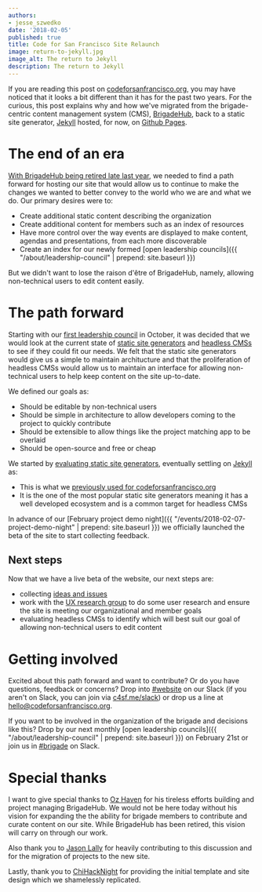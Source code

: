 ```yaml
---
authors:
- jesse_szwedko
date: '2018-02-05'
published: true
title: Code for San Francisco Site Relaunch
image: return-to-jekyll.jpg
image_alt: The return to Jekyll
description: The return to Jekyll
---
```


If you are reading this post on [codeforsanfrancisco.org](codeforsanfrancisco.org), you may have noticed that it looks
a bit different than it has for the past two years. For the curious, this post explains why and how we've migrated from
the brigade-centric content management system (CMS), [BrigadeHub](https://brigadehub.github.io/), back to a static site
generator, [Jekyll](https://jekyllrb.com/) hosted, for now, on [Github Pages](https://pages.github.com/).

# The end of an era

[With BrigadeHub being retired late last year](https://brigadehub.github.io/), we needed to find a path forward for
hosting our site that would allow us to continue to make the changes we wanted to better convey to the world who we are
and what we do. Our primary desires were to:

* Create additional static content describing the organization
* Create additional content for members such as an index of resources
* Have more control over the way events are displayed to make content, agendas and presentations, from each more
  discoverable
* Create an index for our newly formed [open leadership councils]({{ "/about/leadership-council" | prepend: site.baseurl }})

But we didn't want to lose the raison d'être of BrigadeHub, namely, allowing non-technical users to edit content easily.

# The path forward

Starting with our [first leadership
council](https://docs.google.com/document/d/1dxn8MyPvPwPOgGe_wp_OI-3pJUu5kAvPiMclJszIZxo/edit#heading=h.4pnt8xk97gf3) in
October, it was decided that we would look at the current state of [static site generators](https://www.staticgen.com/)
and [headless CMSs](https://headlesscms.org/about/) to see if they could fit our needs. We felt that the static site
generators would give us a simple to maintain architucture and that the proliferation of headless CMSs would allow us to
maintain an interface for allowing non-technical users to help keep content on the site up-to-date.

We defined our goals as:

* Should be editable by non-technical users
* Should be simple in architecture to allow developers coming to the project to quickly contribute
* Should be extensible to allow things like the project matching app to be overlaid
* Should be open-source and free or cheap

We started by [evaluating static site
generators](https://docs.google.com/document/d/1-biDkKqycqT0l0i-i4cvN3U0KstvnLBM6Sy6Yet7jGI/edit?ts=5a7b4479),
eventually settling on [Jekyll](https://jekyllrb.com/) as:

* This is what we [previously used for codeforsanfrancisco.org](https://github.com/sfbrigade/sfbrigade.github.io)
* It is the one of the most popular static site generators meaning it has a well developed ecosystem and is a common
  target for headless CMSs

In advance of our [February project demo night]({{ "/events/2018-02-07-project-demo-night" | prepend: site.baseurl }})
we officially launched the beta of the site to start collecting feedback.

## Next steps

Now that we have a live beta of the website, our next steps are:

* collecting [ideas and issues](https://github.com/sfbrigade/codeforsanfrancisco.org/issues)
* work with the [UX research group](https://github.com/sfbrigade/research-group) to do some user research and ensure the
  site is meeting our organizational and member goals
* evaluating headless CMSs to identify which will best suit our goal of allowing non-technical users to edit
  content

# Getting involved

Excited about this path forward and want to contribute? Or do you have questions, feedback or concerns? Drop into
[#website](https://sfbrigade.slack.com/app_redirect?channel=website) on our Slack (if you aren't on Slack, you can
join via [c4sf.me/slack](https://c4sf.me/slack)) or drop us a line at
[hello@codeforsanfrancisco.org](mailto:hello@codeforsanfrancisco.org).

If you want to be involved in the organization of the brigade and decisions like this? Drop by our next monthly [open
leadership councils]({{ "/about/leadership-council" | prepend: site.baseurl }}) on February 21st or join us in
[#brigade](https://sfbrigade.slack.com/app_redirect?channel=brigade) on Slack.

# Special thanks

I want to give special thanks to [Oz Haven](https://therebelrobot.com/) for his tireless efforts building and project
managing BrigadeHub. We would not be here today without his vision for expanding the the ability for brigade members to
contribute and curate content on our site. While BrigadeHub has been retired, this vision will carry on through our
work.

Also thank you to [Jason Lally](https://jasonlally.com/) for heavily contributing to this discussion and for the
migration of projects to the new site.

Lastly, thank you to [ChiHackNight](https://chihacknight.org/) for providing the initial template and site design which
we shamelessly replicated.
